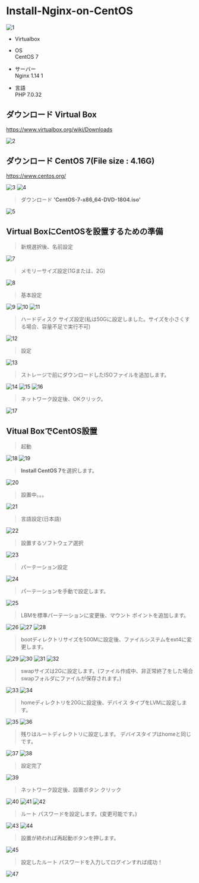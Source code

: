 # Install-Nginx-on-CentOS

![1](https://user-images.githubusercontent.com/43987455/48970810-25fc2200-f054-11e8-925b-05bf54db256d.JPG)

* Virtualbox

* OS<br>
CentOS 7

* サーバー<br>
Nginx 1.14 1

* 言語<br>
PHP 7.0.32


## ダウンロード Virtual Box

https://www.virtualbox.org/wiki/Downloads

![2](https://user-images.githubusercontent.com/43987455/48970852-e6820580-f054-11e8-9b0b-06123f495e86.JPG)

## ダウンロード CentOS 7(File size : 4.16G)

https://www.centos.org/

![3](https://user-images.githubusercontent.com/43987455/48970903-c69f1180-f055-11e8-92ea-19ebbca6345f.JPG)
![4](https://user-images.githubusercontent.com/43987455/48970900-c272f400-f055-11e8-82e4-1bc0e6249f4b.JPG)

> ダウンロード **'CentOS-7-x86_64-DVD-1804.iso'**

![5](https://user-images.githubusercontent.com/43987455/48970901-c272f400-f055-11e8-9de2-9fabdc51074c.JPG)

## Virtual BoxにCentOSを設置するための準備

> 新規選択後、名前設定

![7](https://user-images.githubusercontent.com/43987455/48971121-26e38280-f059-11e8-80eb-5396f1dde756.JPG)

> メモリーサイズ設定(1Gまたは、2G)

![8](https://user-images.githubusercontent.com/43987455/48971122-26e38280-f059-11e8-9d1f-108db871a425.JPG)


> 基本設定

![9](https://user-images.githubusercontent.com/43987455/48971123-26e38280-f059-11e8-9522-a14631c2fea6.JPG)
![10](https://user-images.githubusercontent.com/43987455/48971124-26e38280-f059-11e8-8051-3089f513ef70.JPG)
![11](https://user-images.githubusercontent.com/43987455/48971125-277c1900-f059-11e8-88fb-e244a241ef4c.JPG)


> ハードディスク サイズ設定(私は50Gに設定しました。サイズを小さくする場合、容量不足で実行不可)

![12](https://user-images.githubusercontent.com/43987455/48971126-277c1900-f059-11e8-85fb-864cf960db9d.JPG)

> 設定

![13](https://user-images.githubusercontent.com/43987455/48971127-277c1900-f059-11e8-9145-0b61aa14324f.JPG)

> ストレージで前にダウンロードしたISOファイルを追加します。

![14](https://user-images.githubusercontent.com/43987455/48971128-2814af80-f059-11e8-8fab-6a0def49d39d.JPG)
![15](https://user-images.githubusercontent.com/43987455/48971129-2814af80-f059-11e8-884f-f06d7c82a188.JPG)
![16](https://user-images.githubusercontent.com/43987455/48971118-25b25580-f059-11e8-98ee-4167f6f40267.JPG)

> ネットワーク設定後、OKクリック。

![17](https://user-images.githubusercontent.com/43987455/48971119-264aec00-f059-11e8-8bc7-a495c978fb7a.jpg)

## Vitual BoxでCentOS設置

> 起動

![18](https://user-images.githubusercontent.com/43987455/48971120-264aec00-f059-11e8-9462-c119c5d05f06.JPG)
![19](https://user-images.githubusercontent.com/43987455/48971720-d8d27d00-f060-11e8-945c-5ad47ba3fb3e.JPG)

> **Install CentOS 7**を選択します。

![20](https://user-images.githubusercontent.com/43987455/48971721-d8d27d00-f060-11e8-990e-291563ea37ed.JPG)

> 設置中。。。

![21](https://user-images.githubusercontent.com/43987455/48971722-d96b1380-f060-11e8-9d82-3838a24d1bc4.JPG)

> 言語設定(日本語)

![22](https://user-images.githubusercontent.com/43987455/48971723-d96b1380-f060-11e8-95f4-4257cc9ec107.JPG)

> 設置するソフトウェア選択

![23](https://user-images.githubusercontent.com/43987455/48971724-d96b1380-f060-11e8-9e74-d95da572fd78.JPG)

> パーテーション設定

![24](https://user-images.githubusercontent.com/43987455/48971725-d96b1380-f060-11e8-8e80-497a59eca631.JPG)

> パーテーションを手動で設定します。

![25](https://user-images.githubusercontent.com/43987455/48971726-d96b1380-f060-11e8-913a-b7e5939ceba8.JPG)

> LBMを標準パーテーションに変更後、マウント ポイントを追加します。

![26](https://user-images.githubusercontent.com/43987455/48971701-d6702300-f060-11e8-861d-0e3410d1dff4.JPG)
![27](https://user-images.githubusercontent.com/43987455/48971702-d6702300-f060-11e8-94ca-da4b398c71f2.JPG)
![28](https://user-images.githubusercontent.com/43987455/48971703-d6702300-f060-11e8-9aff-19dc823be91b.JPG)

> bootディレクトリサイズを500Mに設定後、ファイルシステムをext4に変更します。

![29](https://user-images.githubusercontent.com/43987455/48971704-d708b980-f060-11e8-94af-d6639724d3ac.JPG)
![30](https://user-images.githubusercontent.com/43987455/48971705-d708b980-f060-11e8-9d2d-7d42a2a8bfa8.JPG)
![31](https://user-images.githubusercontent.com/43987455/48971706-d708b980-f060-11e8-80aa-e8a06f1296cb.JPG)
![32](https://user-images.githubusercontent.com/43987455/48971707-d708b980-f060-11e8-83e6-626fc4b1f4de.JPG)

> swapサイズは2Gに設定します。(ファイル作成中、非正常終了をした場合swapフォルダにファイルが保存されます。)

![33](https://user-images.githubusercontent.com/43987455/48971708-d7a15000-f060-11e8-979f-7c406f9b6b26.JPG)
![34](https://user-images.githubusercontent.com/43987455/48971709-d7a15000-f060-11e8-8504-4649d2bb6e98.JPG)

> homeディレクトリを20Gに設定後、デバイス タイプをLVMに設定します。

![35](https://user-images.githubusercontent.com/43987455/48971710-d7a15000-f060-11e8-9f12-7004332ce017.JPG)
![36](https://user-images.githubusercontent.com/43987455/48971711-d7a15000-f060-11e8-9381-272b5181c7a4.JPG)

> 残りはルートディレクトリに設定します。 デバイスタイプはhomeと同じです。

![37](https://user-images.githubusercontent.com/43987455/48971712-d839e680-f060-11e8-9bc5-d1f9b296af84.JPG)
![38](https://user-images.githubusercontent.com/43987455/48971713-d839e680-f060-11e8-87b1-56c644251470.JPG)

> 設定完了

![39](https://user-images.githubusercontent.com/43987455/48971714-d839e680-f060-11e8-9269-cc2959710fa7.JPG)

> ネットワーク設定後、設置ボタン クリック

![40](https://user-images.githubusercontent.com/43987455/48971715-d839e680-f060-11e8-8802-8b4b4210a1a1.JPG)
![41](https://user-images.githubusercontent.com/43987455/48971716-d839e680-f060-11e8-8ab1-585d6a12c42a.JPG)
![42](https://user-images.githubusercontent.com/43987455/48971717-d8d27d00-f060-11e8-8963-86160f093984.JPG)

> ルート パスワードを設定します。(変更可能です。)

![43](https://user-images.githubusercontent.com/43987455/48971718-d8d27d00-f060-11e8-991b-bf6eb450425b.JPG)
![44](https://user-images.githubusercontent.com/43987455/48971719-d8d27d00-f060-11e8-84e2-2e955345ef44.JPG)

> 設置が終われば再起動ボタンを押します。

![45](https://user-images.githubusercontent.com/43987455/48971949-5ba90700-f064-11e8-994d-2e2b00c8e84d.JPG)

> 設定したルート パスワードを入力してログインすれば成功！

![47](https://user-images.githubusercontent.com/43987455/48971950-5ba90700-f064-11e8-8700-6fb8d7db9160.JPG)






